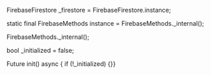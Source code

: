 FirebaseFirestore _firestore = FirebaseFirestore.instance;

  static final FirebaseMethods instance = FirebaseMethods._internal();

  FirebaseMethods._internal();

  bool _initialized = false;

  Future<void> init() async {
    if (!_initialized) {}}